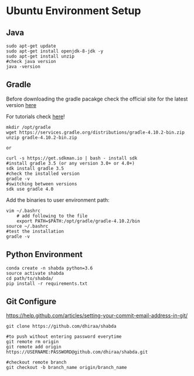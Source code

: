 # Ubuntu Environment Setup

## Java

```
sudo apt-get update
sudo apt-get install openjdk-8-jdk -y
sudo apt-get install unzip
#check java version
java -version
```

## Gradle

Before downloading the gradle pacakge check the official site for the latest version [here](https://gradle.org/releases/)

For tutorials check [here](https://gradle.org/guides/)!

```
mkdir /opt/gradle
wget https://services.gradle.org/distributions/gradle-4.10.2-bin.zip
unzip gradle-4.10.2-bin.zip

or

curl -s https://get.sdkman.io | bash - install sdk
#install gradle 3.5 (or any version 3.0+ or 4.0+)
sdk install gradle 3.5 
#check the installed version 
gradle -v
#switching between versions 
sdk use gradle 4.0
```

Add the binaries to user environment path:

```
vim ~/.bashrc
    # add following to the file
    export PATH=$PATH:/opt/gradle/gradle-4.10.2/bin
source ~/.bashrc
#test the installation
gradle -v
```

## Python Environment

```
conda create -n shabda python=3.6
source activate shabda
cd path/to/shabda/
pip install -r requirements.txt
```


## Git Configure
https://help.github.com/articles/setting-your-commit-email-address-in-git/

```
git clone https://github.com/dhiraa/shabda

#to push without entering password everytime
git remote rm origin
git remote add origin  https://USERNAME:PASSWORD@github.com/dhiraa/shabda.git

#checkout remote branch
git checkout -b branch_name origin/branch_name

```
